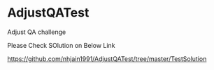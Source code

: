 # AdjustQATest
Adjust QA challenge

Please Check SOlution on Below Link  

https://github.com/nhjain1991/AdjustQATest/tree/master/TestSolution
